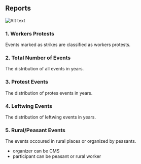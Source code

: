 ## Reports


![Alt text](relative/path/to/img.jpg?raw=true "Title")

### 1. Workers Protests
Events marked as strikes are classified as workers protests.

### 2. Total Number of Events
The distribution of all events in years.

### 3. Protest Events
The distribution of protes events in years.

### 4. Leftwing Events
The distribution of leftwing events in years.

### 5. Rural/Peasant Events
The events occoured in rural places or organized by peasants.
* organizer can be CMS
* participant can be peasant or rural worker
